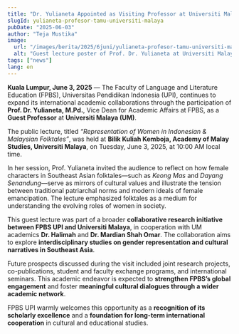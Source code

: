```yaml
---
title: "Dr. Yulianeta Appointed as Visiting Professor at Universiti Malaya, Discusses the Role of Women in Nusantara Folktales"
slugId: yulianeta-profesor-tamu-universiti-malaya
pubDate: "2025-06-03"
author: "Teja Mustika"
image:
  url: "/images/berita/2025/6juni/yulianeta-profesor-tamu-universiti-malaya.webp"
  alt: "Guest lecture poster of Prof. Dr. Yulianeta at Universiti Malaya"
tags: ["news"]
lang: en
---
```


**Kuala Lumpur, June 3, 2025** — The Faculty of Language and Literature Education (FPBS), Universitas Pendidikan Indonesia (UPI), continues to expand its international academic collaborations through the participation of **Prof. Dr. Yulianeta, M.Pd.**, Vice Dean for Academic Affairs at FPBS, as a **Guest Professor** at **Universiti Malaya (UM)**.

The public lecture, titled *“Representation of Women in Indonesian & Malaysian Folktales”*, was held at **Bilik Kuliah Kemboja, Academy of Malay Studies, Universiti Malaya**, on Tuesday, June 3, 2025, at 10:00 AM local time.

In her session, Prof. Yulianeta invited the audience to reflect on how female characters in Southeast Asian folktales—such as *Keong Mas* and *Dayang Senandung*—serve as mirrors of cultural values and illustrate the tension between traditional patriarchal norms and modern ideals of female emancipation. The lecture emphasized folktales as a medium for understanding the evolving roles of women in society.

This guest lecture was part of a broader **collaborative research initiative between FPBS UPI and Universiti Malaya**, in cooperation with UM academics **Dr. Halimah** and **Dr. Mardian Shah Omar**. The collaboration aims to explore **interdisciplinary studies on gender representation and cultural narratives in Southeast Asia**.

Future prospects discussed during the visit included joint research projects, co-publications, student and faculty exchange programs, and international seminars. This academic endeavor is expected to **strengthen FPBS’s global engagement** and foster **meaningful cultural dialogues through a wider academic network**.

FPBS UPI warmly welcomes this opportunity as a **recognition of its scholarly excellence** and a **foundation for long-term international cooperation** in cultural and educational studies.
